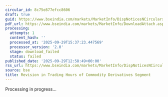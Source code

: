 ```yaml
---
circular_id: 8c75e877efcc8606
draft: true
guid: https://www.bseindia.com/markets/MarketInfo/DispNoticesNCirculars.aspx?Noticeid={CF670D53-24B1-4E88-A817-52EE71F21738}&noticeno=20250929-55&dt=09/29/2025&icount=55&totcount=83&flag=0
pdf_url: https://www.bseindia.com/markets/MarketInfo/DownloadAttach.aspx?id=20250929-55&attachedId=
processing:
  attempts: 1
  content_hash: ''
  processed_at: '2025-09-29T15:37:23.447569'
  processor_version: '2.0'
  stage: download_failed
  status: failed
published_date: '2025-09-29T12:58:49+00:00'
rss_url: https://www.bseindia.com/markets/MarketInfo/DispNoticesNCirculars.aspx?Noticeid={CF670D53-24B1-4E88-A817-52EE71F21738}&noticeno=20250929-55&dt=09/29/2025&icount=55&totcount=83&flag=0
source: bse
title: Revision in Trading Hours of Commodity Derivatives Segment
---
```


Processing in progress...